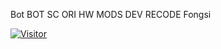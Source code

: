 Bot BOT
SC ORI HW MODS DEV
RECODE Fongsi

<a href="https://visitor-badge.glitch.me/badge?page_id=RaaaGH/Bot-BOT"><img title="Visitor" src="https://visitor-badge.glitch.me/badge?page_id=RaaaGH/Bot-BOT"></a>
